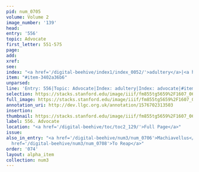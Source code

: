 ```yaml
---
pid: num_0705
volume: Volume 2
image_number: '139'
head: 
entry: '556'
topic: Advocate
first_letter: 551-575
page: 
add: 
xref: 
see: 
index: "<a href='/digital-beehive/index1/index_0052/'>adultery</a>|<a href='/digital-beehive/index1/index_0053/'>advocate</a>"
item: "#item-3402a36b6"
unparsed: 
line: 'Entry: 556|Topic: Advocate|Index: adultery|Index: advocate|#item-3402a36b6'
selection: https://stacks.stanford.edu/image/iiif/fm855tg5659%2F1607_0606/462,3079,2629,182/full/0/default.jpg
full_image: https://stacks.stanford.edu/image/iiif/fm855tg5659%2F1607_0606/full/full/0/default.jpg
annotation_uri: http://dev.llgc.org.uk/annotation/1576702313503
insertion: 
thumbnail: https://stacks.stanford.edu/image/iiif/fm855tg5659%2F1607_0606/462,3079,600,180/250,/0/default.jpg
label: 556. Advocate
location: "<a href='/digital-beehive/toc/toc2_129/'>Full Page</a>"
issue: 
also_in_entry: "<a href='/digital-beehive/num3/num_0706'>Machiavellus</a>|<a href='/digital-beehive/num3/num_0707'>Sexton</a>|<a
  href='/digital-beehive/num3/num_0708'>To Reap</a>"
order: '074'
layout: alpha_item
collection: num3
---
```

